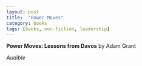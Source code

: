 ```yaml
---
layout: post
title:  "Power Moves"
category: books
tags: [books, non-fiction, leadership]
---
```



**Power Moves: Lessons from Davos** by Adam Grant

*Audible*

